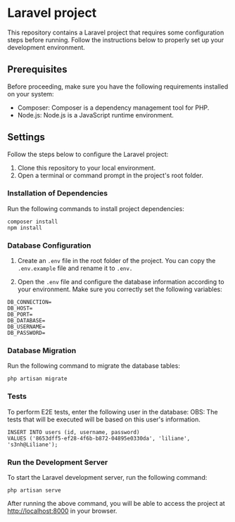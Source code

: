 # Laravel project

This repository contains a Laravel project that requires some configuration steps before running. Follow the instructions below to properly set up your development environment.

## Prerequisites

Before proceeding, make sure you have the following requirements installed on your system:

* Composer: Composer is a dependency management tool for PHP.
* Node.js: Node.js is a JavaScript runtime environment.

## Settings
Follow the steps below to configure the Laravel project:

1. Clone this repository to your local environment.
2. Open a terminal or command prompt in the project's root folder.

### Installation of Dependencies

Run the following commands to install project dependencies:
```
composer install
npm install
```

### Database Configuration

1. Create an `.env` file in the root folder of the project. You can copy the `.env.example` file and rename it to `.env.`

2. Open the `.env` file and configure the database information according to your environment. Make sure you correctly set the following variables:
```
DB_CONNECTION=
DB_HOST=
DB_PORT=
DB_DATABASE=
DB_USERNAME=
DB_PASSWORD=
```

### Database Migration

Run the following command to migrate the database tables:
```
php artisan migrate
```
### Tests

To perform E2E tests, enter the following user in the database:
OBS: The tests that will be executed will be based on this user's information.
```
INSERT INTO users (id, username, password)
VALUES ('8653dff5-ef28-4f6b-b872-04895e0330da', 'liliane', 's3nh@Liliane');
```

### Run the Development Server
To start the Laravel development server, run the following command:
```
php artisan serve
```

After running the above command, you will be able to access the project at [http://localhost:8000](http://localhost:8000) in your browser.